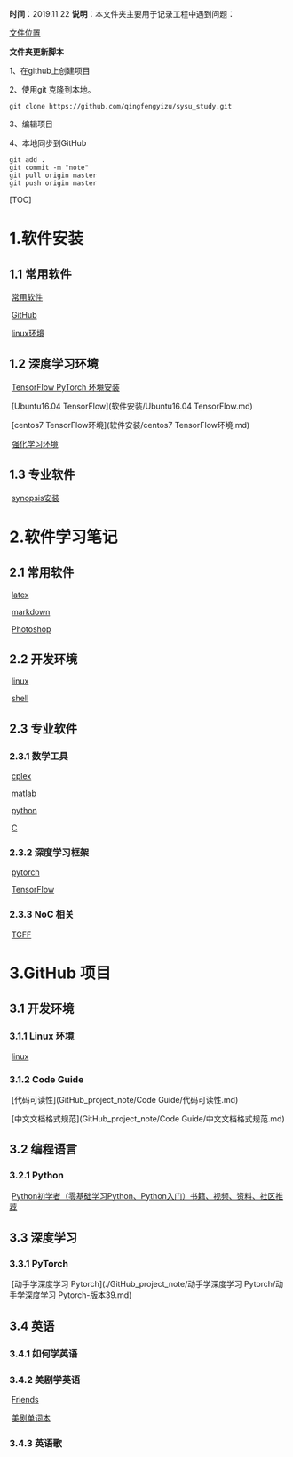 **时间**：2019.11.22
**说明**：本文件夹主要用于记录工程中遇到问题：

[文件位置](./)

**文件夹更新脚本**

1、在github上创建项目

2、使用git 克隆到本地。

```shell
git clone https://github.com/qingfengyizu/sysu_study.git
```

3、编辑项目

4、本地同步到GitHub

```shell
git add . 
git commit -m "note"
git pull origin master
git push origin master

```

[TOC]



# 1.软件安装

## 1.1 常用软件

​		[常用软件](软件安装/常用软件.md)

​		[GitHub](软件安装/GitHub.md)

​		[linux环境](软件安装/linux环境.md)

## 1.2 深度学习环境

​		[TensorFlow PyTorch 环境安装](软件安装/TensorFlow环境安装.md)

​		[Ubuntu16.04 TensorFlow](软件安装/Ubuntu16.04 TensorFlow.md)

​		[centos7 TensorFlow环境](软件安装/centos7 TensorFlow环境.md)

​		[强化学习环境](软件安装/强化学习环境.md)

## 1.3 专业软件

​		[synopsis安装](软件安装/synopsis安装.md)





# 2.软件学习笔记

## 2.1 常用软件

​	[latex](工具软件使用笔记/latex.md)

​	[markdown](工具软件使用笔记/markdown.md)

​	[Photoshop](工具软件使用笔记/Photoshop.md)

## 2.2 开发环境

​	[linux](工具软件使用笔记/linux.md)

​	[shell](工具软件使用笔记/shell.md)

## 2.3 专业软件

### 2.3.1 数学工具

​	[cplex](工具软件使用笔记/工具软件使用笔记/cplex.md)

​	[matlab](工具软件使用笔记/matlab.md)

​	[python](工具软件使用笔记/python.md)

​	[C](工具软件使用笔记/C.md)

### 2.3.2 深度学习框架

​	[pytorch](工具软件使用笔记/pytorch.md)

​	[TensorFlow](工具软件使用笔记/TensorFlow.md)

### 2.3.3 NoC 相关

​	[TGFF](工具软件使用笔记/TGFF.md)



# 3.GitHub 项目

## 3.1 开发环境

### 3.1.1 Linux 环境

​		[linux](GitHub_project_note/linux.md)

### 3.1.2 Code Guide

​		[代码可读性](GitHub_project_note/Code Guide/代码可读性.md)

​		[中文文档格式规范](GitHub_project_note/Code Guide/中文文档格式规范.md)

## 3.2 编程语言

### 3.2.1 Python

​		[Python初学者（零基础学习Python、Python入门）书籍、视频、资料、社区推荐](https://github.com/Yixiaohan/codeparkshare)



## 3.3 深度学习



### 3.3.1 PyTorch

​	[动手学深度学习 Pytorch](./GitHub_project_note/动手学深度学习 Pytorch/动手学深度学习 Pytorch-版本39.md)



## 3.4 英语

### 3.4.1 如何学英语



### 3.4.2 美剧学英语

​		[Friends](GitHub_project_note/美剧学英语/friends.md)	

​		[美剧单词本](GitHub_project_note/美剧学英语/美剧单词本.md)

### 3.4.3 英语歌

​		
